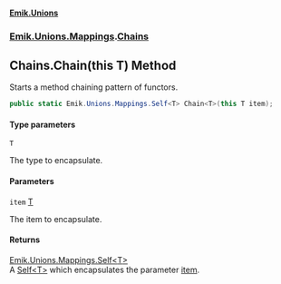 #### [Emik.Unions](index.md 'index')
### [Emik.Unions.Mappings](Emik.Unions.Mappings.md 'Emik.Unions.Mappings').[Chains](Chains.md 'Emik.Unions.Mappings.Chains')

## Chains.Chain<T>(this T) Method

Starts a method chaining pattern of functors.

```csharp
public static Emik.Unions.Mappings.Self<T> Chain<T>(this T item);
```
#### Type parameters

<a name='Emik.Unions.Mappings.Chains.Chain_T_(thisT).T'></a>

`T`

The type to encapsulate.
#### Parameters

<a name='Emik.Unions.Mappings.Chains.Chain_T_(thisT).item'></a>

`item` [T](Chains.Chain(T).md#Emik.Unions.Mappings.Chains.Chain_T_(thisT).T 'Emik.Unions.Mappings.Chains.Chain<T>(this T).T')

The item to encapsulate.

#### Returns
[Emik.Unions.Mappings.Self&lt;](Self_T_.md 'Emik.Unions.Mappings.Self<T>')[T](Chains.Chain(T).md#Emik.Unions.Mappings.Chains.Chain_T_(thisT).T 'Emik.Unions.Mappings.Chains.Chain<T>(this T).T')[&gt;](Self_T_.md 'Emik.Unions.Mappings.Self<T>')  
A [Self&lt;T&gt;](Self_T_.md 'Emik.Unions.Mappings.Self<T>') which encapsulates the parameter [item](Chains.Chain(T).md#Emik.Unions.Mappings.Chains.Chain_T_(thisT).item 'Emik.Unions.Mappings.Chains.Chain<T>(this T).item').